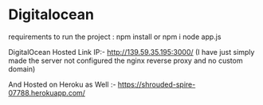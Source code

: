 # Digitalocean

requirements to run the project :
npm install or npm i 
node app.js


DigitalOcean Hosted Link IP:- http://139.59.35.195:3000/  (I have just simply made the server not configured the nginx reverse proxy and no custom domain)


And Hosted on Heroku as Well :- https://shrouded-spire-07788.herokuapp.com/
